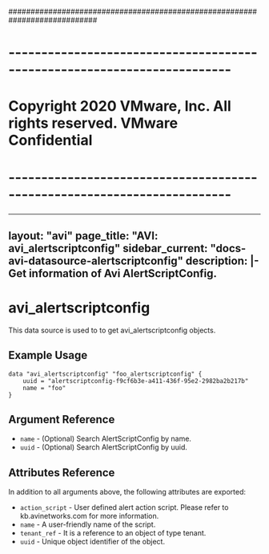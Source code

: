 ############################################################################
# ------------------------------------------------------------------------
# Copyright 2020 VMware, Inc.  All rights reserved. VMware Confidential
# ------------------------------------------------------------------------
###

---
layout: "avi"
page_title: "AVI: avi_alertscriptconfig"
sidebar_current: "docs-avi-datasource-alertscriptconfig"
description: |-
  Get information of Avi AlertScriptConfig.
---

# avi_alertscriptconfig

This data source is used to to get avi_alertscriptconfig objects.

## Example Usage

```hcl
data "avi_alertscriptconfig" "foo_alertscriptconfig" {
    uuid = "alertscriptconfig-f9cf6b3e-a411-436f-95e2-2982ba2b217b"
    name = "foo"
}
```

## Argument Reference

* `name` - (Optional) Search AlertScriptConfig by name.
* `uuid` - (Optional) Search AlertScriptConfig by uuid.

## Attributes Reference

In addition to all arguments above, the following attributes are exported:

* `action_script` - User defined alert action script. Please refer to kb.avinetworks.com for more information.
* `name` - A user-friendly name of the script.
* `tenant_ref` - It is a reference to an object of type tenant.
* `uuid` - Unique object identifier of the object.


